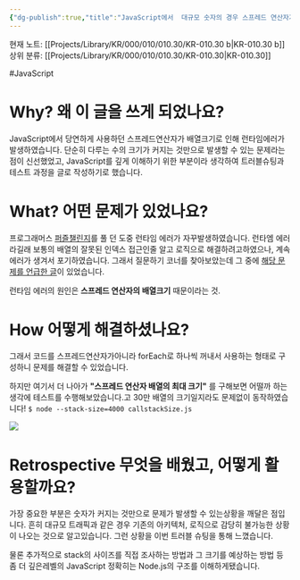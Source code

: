 ```yaml
---
{"dg-publish":true,"title":"JavaScript에서  대규모 숫자의 경우 스프레드 연산자가 실패하는 이유를 분석하고 테스트해보며 stack size 이해하기","description":" 스프레드 연산자의 크기가 너무 커지는 경우 동일한 로직이더라도 문제가 생기는 특수한 경우를 알아보고 해결해봅시다.","permalink":"/projects/library/kr/000/010/010-30/kr-010-30-b/","dgPassFrontmatter":true,"noteIcon":"0","created":"2025-04-08T23:58:41.463+09:00","updated":"2025-04-09T14:25:47.845+09:00"}
---
```


현재 노트: [[Projects/Library/KR/000/010/010.30/KR-010.30 b\|KR-010.30 b]] 
상위 분류: [[Projects/Library/KR/000/010/010.30/KR-010.30\|KR-010.30]] 

#JavaScript


# Why? 왜 이 글을 쓰게 되었나요?
JavaScript에서 당연하게 사용하던 스프레드연산자가  배열크기로 인해 런타임에러가 발생하였습니다.
단순히 다루는 수의 크기가 커지는 것만으로 발생할 수 있는 문제라는 점이 신선했었고, JavaScript를 깊게 이해하기 위한 부분이라 생각하여 트러블슈팅과 테스트 과정을 글로 작성하기로 했습니다.


# What? 어떤 문제가 있었나요?


프로그래머스 [퍼즐챌린지](https://school.programmers.co.kr/learn/courses/30/lessons/340212)를 풀 던 도중 런타임 에러가 자꾸발생하였습니다.
런타엠 에러라길래 보통의 배열의 잘못된 인덱스 접근인줄 알고 로직으로 해결하려고하였으나, 계속 에러가 생겨서 포기하였습니다.
그래서 질문하기 코너를 찾아보았는데 그 중에 [해당 문제를 언급한 글](https://school.programmers.co.kr/questions/80164)이 있었습니다.

런타임 에러의 원인은 **스프레드 연산자의 배열크기** 때문이라는 것.



# How 어떻게 해결하셨나요?

그래서 코드를 스프레드연산자가아니라 forEach로 하나씩 꺼내서 사용하는 형태로 구성하니 문제를 해결할 수 있었습니다.

하지만 여기서 더 나아가 **"스프레드 연산자 배열의 최대 크기"** 를 구해보면 어떨까 하는 생각에 테스트를 수행해보았습니다.고 30만 배열의 크기일지라도 문제없이 동작하였습니다!
`$ node --stack-size=4000 callstackSize.js `

![](https://i.imgur.com/QRah4Fw.png)







# Retrospective 무엇을 배웠고, 어떻게 활용할까요?
가장 중요한 부분은 숫자가 커지는 것만으로 문제가 발생할 수 있는상황을 깨달은 점입니다.
흔히 대규모 트래픽과 같은 경우 기존의 아키텍처, 로직으로 감당히 불가능한 상황이 나오는 것으로 알고있습니다. 그런 상황을 이번 트러블 슈팅을 통해 느꼈습니다.



물론 추가적으로 stack의 사이즈를 직접 조사하는 방법과 그 크기를 예상하는 방법 등 좀 더 깊은레벨의  JavaScript 정확히는 Node.js의 구조를  이해하게됐습니다.









